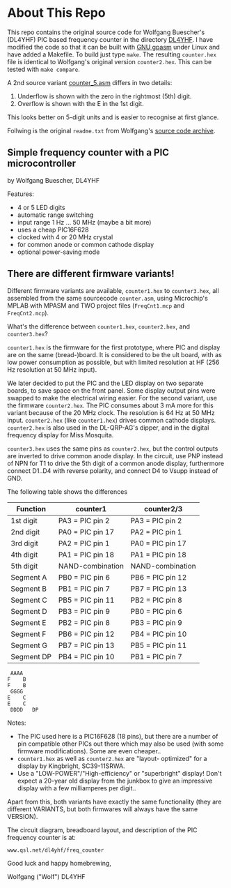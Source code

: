 # About This Repo

This repo contains the original source code for Wolfgang Buescher's (DL4YHF)
PIC based frequency counter in the directory [DL4YHF](DL4YHF). I have modified the code so
that it can be built with [GNU gpasm](https://gputils.sourceforge.io/) under Linux and have
added a Makefile. To build just type `make`. The resulting `counter.hex` file is identical
to Wolfgang's original version `counter2.hex`. This can be tested with `make compare`.

A 2nd source variant [counter_5.asm](counter_5.asm) differs in two details:
1. Underflow is shown with the zero in the rightmost (5th) digit.
2. Overflow is shown with the E in the 1st digit.

This looks better on 5-digit units and is easier to recognise at first glance.

Follwing is the original `readme.txt` from Wolfgang's [source code archive](https://www.qsl.net/dl4yhf/freq_counter/freq_counter.zip).


Simple frequency counter with a PIC microcontroller
---------------------------------------------------

by Wolfgang Buescher, DL4YHF

Features:
 - 4 or 5 LED digits
 - automatic range switching
 - input range 1 Hz ... 50 MHz (maybe a bit more)
 - uses a cheap PIC16F628
 - clocked with 4 or 20 MHz crystal
 - for common anode or common cathode display
 - optional power-saving mode


There are different firmware variants!
----------------------------------------------

Different firmware variants are available,
`counter1.hex` to `counter3.hex`, all assembled
from the same sourcecode `counter.asm`,
using Microchip's MPLAB with MPASM and TWO
project files (`FreqCnt1.mcp` and `FreqCnt2.mcp`).

What's the difference between `counter1.hex`, `counter2.hex`,
and `counter3.hex`?

`counter1.hex` is the firmware for the first prototype,
where PIC and display are on the same (bread-)board.
It is considered to be the ult board, with as low
power consumption as possible, but with limited
resolution at HF (256 Hz resolution at 50 MHz input).

We later decided to put the PIC and the LED display
on two separate boards, to save space on the front
panel. Some display output pins were swapped to make
the electrical wiring easier. For the second variant,
use the firmware `counter2.hex`. The PIC consumes
about 3 mA more for this variant because of the
20 MHz clock. The resolution is 64 Hz at 50 MHz input.
`counter2.hex` (like `counter1.hex`) drives common cathode displays.
`counter2.hex` is also used in the DL-QRP-AG's dipper,
and in the digital frequency display for Miss Mosquita.

`counter3.hex` uses the same pins as `counter2.hex`, but the control
outputs are inverted to drive common anode display.
In the circuit, use PNP instead of NPN for T1 to drive
the 5th digit of a common anode display, furthermore
connect D1..D4 with reverse polarity, and connect D4
to Vsupp instead of GND.


The following table shows the differences


  Function   |    counter1      |    counter2/3
-------------|------------------|---------------------
  1st digit  | PA3 = PIC pin  2 | PA3 = PIC pin  2
  2nd digit  | PA0 = PIC pin 17 | PA2 = PIC pin  1
  3rd digit  | PA2 = PIC pin  1 | PA0 = PIC pin 17
  4th digit  | PA1 = PIC pin 18 | PA1 = PIC pin 18
  5th digit  | NAND-combination | NAND-combination
  Segment A  | PB0 = PIC pin  6 | PB6 = PIC pin 12
  Segment B  | PB1 = PIC pin  7 | PB7 = PIC pin 13
  Segment C  | PB5 = PIC pin 11 | PB2 = PIC pin  8
  Segment D  | PB3 = PIC pin  9 | PB0 = PIC pin  6
  Segment E  | PB2 = PIC pin  8 | PB3 = PIC pin  9
  Segment F  | PB6 = PIC pin 12 | PB4 = PIC pin 10
  Segment G  | PB7 = PIC pin 13 | PB5 = PIC pin 11
  Segment DP | PB4 = PIC pin 10 | PB1 = PIC pin  7

     AAAA
    F    B
    F    B
     GGGG
    E    C
    E    C
     DDDD   DP


Notes:
 - The PIC used here is a PIC16F628 (18 pins), but
   there are a number of pin compatible other PICs
   out there which may also be used (with some
   firmware modifications). Some are even cheaper..
 - `counter1.hex` as well as `counter2.hex` are "layout-
   optimized" for a display by Kingbright, SC39-11SRWA.
 - Use a "LOW-POWER"/"High-efficiency" or "superbright"
   display! Don't expect a 20-year old display from
   the junkbox to give an impressive display with
   a few milliamperes per digit..


Apart from this, both variants have exactly the same
functionality (they are different VARIANTS, but both
firmwares will always have the same VERSION).


The circuit diagram, breadboard layout,
and description of the PIC frequency counter is at:

    www.qsl.net/dl4yhf/freq_counter


Good luck and happy homebrewing,

  Wolfgang ("Wolf") DL4YHF

